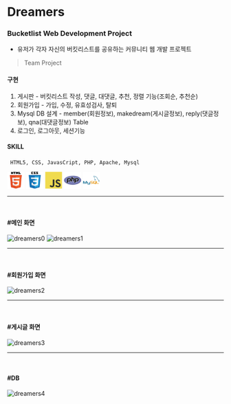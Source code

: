 Dreamers
=============
### Bucketlist Web Development Project
- 유저가 각자 자신의 버킷리스트를 공유하는 커뮤니티 웹 개발 프로젝트

> Team Project

#### 구현   

1) 게시판 - 버킷리스트 작성, 댓글, 대댓글, 추천, 정렬 기능(조회순, 추천순)
2) 회원가입 - 가입, 수정, 유효성검사, 탈퇴
3) Mysql DB 설계 - member(회원정보), makedream(게시글정보), reply(댓글정보), qna(대댓글정보) Table
4) 로그인, 로그아웃, 세션기능

#### SKILL
` HTML5, CSS, JavasCript, PHP, Apache, Mysql`

<p align="left">
<img src="https://raw.githubusercontent.com/devicons/devicon/master/icons/html5/html5-original-wordmark.svg" alt="html5" width="40" height="40"/>
<img src="https://raw.githubusercontent.com/devicons/devicon/master/icons/css3/css3-original-wordmark.svg" alt="css3" width="40" height="40"/>
<img src="https://raw.githubusercontent.com/devicons/devicon/master/icons/javascript/javascript-original.svg" alt="javascript" width="40" height="40"/>
<img src="https://raw.githubusercontent.com/devicons/devicon/master/icons/php/php-original.svg" alt="php" width="40" height="40"/>
<img src="https://raw.githubusercontent.com/devicons/devicon/master/icons/mysql/mysql-original-wordmark.svg" alt="mysql" width="40" height="40"/>

</p>


-------------

<br />

####  #메인 화면
![dreamers0](https://user-images.githubusercontent.com/44343908/221521692-c340d4a6-5d5c-4cb5-b0cb-a40175a44b76.png)
![dreamers1](https://user-images.githubusercontent.com/44343908/221521707-b1c3f31e-1b98-4bc7-b58d-bb799e5ce991.png)

-------------
<br />

####  #회원가입 화면
![dreamers2](https://user-images.githubusercontent.com/44343908/221521721-4114a663-b0ca-4adc-9471-8d1427f3b529.PNG)

-------------
<br />

####  #게시글 화면
![dreamers3](https://user-images.githubusercontent.com/44343908/221521730-6f9ac874-474e-42ad-a92e-e5dfbe47b2c3.png)

-------------
<br />

####  #DB
![dreamers4](https://user-images.githubusercontent.com/44343908/221521736-1c0c2be0-b2a0-4b54-8787-e61efa43d4db.png)


